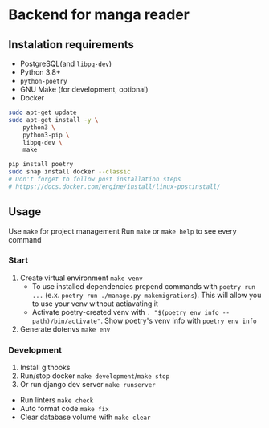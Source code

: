 # Backend for manga reader

## Instalation requirements

- PostgreSQL(and `libpq-dev`)
- Python 3.8+
- `python-poetry`
- GNU Make (for development, optional)
- Docker

```bash
sudo apt-get update
sudo apt-get install -y \
    python3 \
    python3-pip \
    libpq-dev \
    make
```

```bash
pip install poetry
sudo snap install docker --classic
# Don't forget to follow post installation steps
# https://docs.docker.com/engine/install/linux-postinstall/
```

## Usage

Use `make` for project management
Run `make` or `make help` to see every command

### Start

1. Create virtual environment `make venv`
    - To use installed dependencies prepend commands with `poetry run ...` (e.x. `poetry run ./manage.py makemigrations`). This will allow you to use your venv without actiavating it
    - Activate poetry-created venv with `. "$(poetry env info --path)/bin/activate"`. Show poetry's venv info with `poetry env info`
3. Generate dotenvs `make env`

### Development

1. Install githooks
2. Run/stop docker `make development`/`make stop`
3. Or run django dev server `make runserver`

- Run linters `make check`
- Auto format code `make fix`
- Clear database volume with `make clear`
